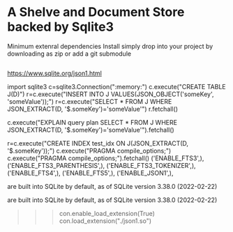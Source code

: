 # A Shelve and Document Store backed by Sqlite3

Minimum extenral dependencies
Install simply drop into your project by downloading as zip or add a git submodule
```

```

https://www.sqlite.org/json1.html


import sqlite3
c=sqlite3.Connection(":memory:")
c.execute("CREATE TABLE J(D)")
r=c.execute("INSERT INTO J VALUES(JSON_OBJECT('someKey', 'someValue'));")
r=c.execute("SELECT * FROM J WHERE JSON_EXTRACT(D, '$.someKey')='someValue'")
r.fetchall()


c.execute("EXPLAIN query plan SELECT * FROM J WHERE JSON_EXTRACT(D, '$.someKey')='someValue'").fetchall()

r=c.execute("CREATE INDEX test_idx ON J(JSON_EXTRACT(D, '$.someKey'));")
c.execute("PRAGMA compile_options;")
c.execute("PRAGMA compile_options;").fetchall()
('ENABLE_FTS3',),
 ('ENABLE_FTS3_PARENTHESIS',),
 ('ENABLE_FTS3_TOKENIZER',),
 ('ENABLE_FTS4',),
 ('ENABLE_FTS5',),
 ('ENABLE_JSON1',),


are built into SQLite by default, as of SQLite version 3.38.0 (2022-02-22)


are built into SQLite by default, as of SQLite version 3.38.0 (2022-02-22)
>>> con.enable_load_extension(True)
>>> con.load_extension("./json1.so")